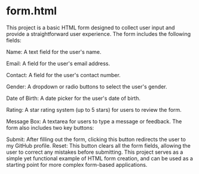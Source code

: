 # form.html

This project is a basic HTML form designed to collect user input and provide a straightforward user experience. The form includes the following fields:

Name: A text field for the user's name.

Email: A field for the user's email address.

Contact: A field for the user's contact number.

Gender: A dropdown or radio buttons to select the user's gender.

Date of Birth: A date picker for the user's date of birth.

Rating: A star rating system (up to 5 stars) for users to review the form.

Message Box: A textarea for users to type a message or feedback. The form also includes two key buttons:

Submit: After filling out the form, clicking this button redirects the user to my GitHub profile. Reset: This button clears all the form fields, allowing the user to correct any mistakes before submitting. This project serves as a simple yet functional example of HTML form creation, and can be used as a starting point for more complex form-based applications.
